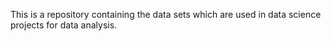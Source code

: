 This is a repository containing the data sets which are used in data science projects for data analysis.
